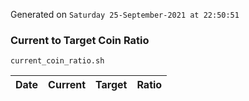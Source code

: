 Generated on `Saturday 25-September-2021 at 22:50:51`

### Current to Target Coin Ratio
`current_coin_ratio.sh`

Date|Current|Target|Ratio
---|---|---|---
